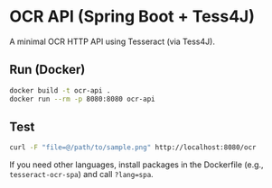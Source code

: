 # OCR API (Spring Boot + Tess4J)

A minimal OCR HTTP API using Tesseract (via Tess4J).

## Run (Docker)

```bash
docker build -t ocr-api .
docker run --rm -p 8080:8080 ocr-api
```

## Test

```bash
curl -F "file=@/path/to/sample.png" http://localhost:8080/ocr
```

If you need other languages, install packages in the Dockerfile (e.g., `tesseract-ocr-spa`) and call `?lang=spa`.
